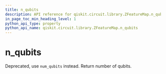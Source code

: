 ```yaml
---
title: n_qubits
description: API reference for qiskit.circuit.library.ZFeatureMap.n_qubits
in_page_toc_min_heading_level: 1
python_api_type: property
python_api_name: qiskit.circuit.library.ZFeatureMap.n_qubits
---
```


# n\_qubits

Deprecated, use `num_qubits` instead. Return number of qubits.

